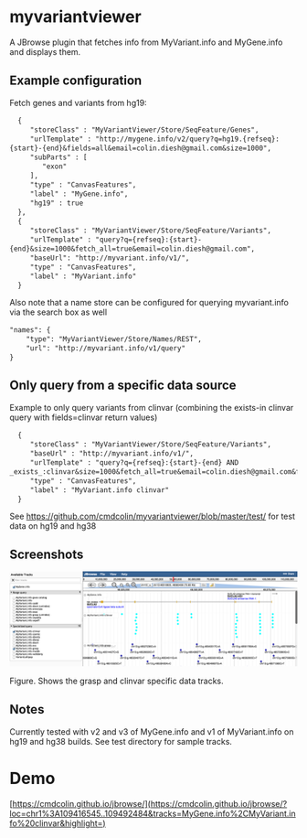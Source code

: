 # myvariantviewer

A JBrowse plugin that fetches info from MyVariant.info and MyGene.info and displays them.

## Example configuration

Fetch genes and variants from hg19:

      {
         "storeClass" : "MyVariantViewer/Store/SeqFeature/Genes",
         "urlTemplate" : "http://mygene.info/v2/query?q=hg19.{refseq}:{start}-{end}&fields=all&email=colin.diesh@gmail.com&size=1000",
         "subParts" : [
            "exon"
         ],
         "type" : "CanvasFeatures",
         "label" : "MyGene.info",
         "hg19" : true
      },
      {
         "storeClass" : "MyVariantViewer/Store/SeqFeature/Variants",
         "urlTemplate" : "query?q={refseq}:{start}-{end}&size=1000&fetch_all=true&email=colin.diesh@gmail.com",
         "baseUrl": "http://myvariant.info/v1/",
         "type" : "CanvasFeatures",
         "label" : "MyVariant.info"
      }

Also note that a name store can be configured for querying myvariant.info via the search box as well

    "names": {
        "type": "MyVariantViewer/Store/Names/REST",
        "url": "http://myvariant.info/v1/query"
    }


## Only query from a specific data source

Example to only query variants from clinvar (combining the exists-in clinvar query with fields=clinvar return values)

      {
         "storeClass" : "MyVariantViewer/Store/SeqFeature/Variants",
         "baseUrl" : "http://myvariant.info/v1/",
         "urlTemplate" : "query?q={refseq}:{start}-{end} AND _exists_:clinvar&size=1000&fetch_all=true&email=colin.diesh@gmail.com&fields=clinvar",
         "type" : "CanvasFeatures",
         "label" : "MyVariant.info clinvar"
      }

See https://github.com/cmdcolin/myvariantviewer/blob/master/test/ for test data on hg19 and hg38

## Screenshots

![](img/typical.png)

Figure. Shows the grasp and clinvar specific data tracks.

## Notes

Currently tested with v2 and v3 of MyGene.info and v1 of MyVariant.info on hg19 and hg38 builds. See test directory for sample tracks.

# Demo

[https://cmdcolin.github.io/jbrowse/](https://cmdcolin.github.io/jbrowse/?loc=chr1%3A109416545..109492484&tracks=MyGene.info%2CMyVariant.info%20clinvar&highlight=)



